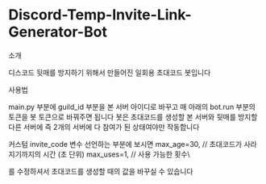 # Discord-Temp-Invite-Link-Generator-Bot

소개 

디스코드 뒷매를 방지하기 위해서 만들어진 일회용 초대코드 봇입니다

사용법

main.py 부분에 guild_id 부분을 본 서버 아이디로 바꾸고 매 아래의 bot.run 부분의 토큰을 봇 토큰으로 바꿔주면 됩니다
봇은 초대코드를 생성할 본 서버와 뒷매를 방지할 다른 서버에 즉 2개의 서버에 다 참여가 된 상태여야만 작동합니다

커스텀
invite_code 변수 선언하는 부분에 보시면
max_age=30, // 초대코드가 사라지기까지의 시간 (초 단위)
max_uses=1, // 사용 가능한 횟수\

를 수정하셔서 초대코드를 생성할 때의 값을 바꾸실 수 있습니다
